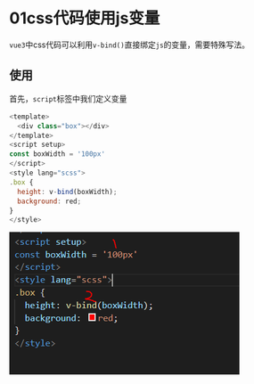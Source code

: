 # 01css代码使用js变量

`vue3`中css代码可以利用`v-bind()`直接绑定`js`的变量，需要特殊写法。



## 使用

首先，`script`标签中我们定义变量

```js
<template>
  <div class="box"></div>
</template>
<script setup>
const boxWidth = '100px'
</script>
<style lang="scss">
.box {
  height: v-bind(boxWidth);
  background: red;
}
</style>

```

![01css中绑定js变量](../../前端图片/vue3/01css中绑定js变量.PNG)